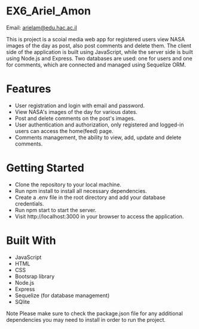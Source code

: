 # EX6_Ariel_Amon
Email: arielam@edu.hac.ac.il

This is project is a scoial media web app for registered users view NASA images of the day as post, also post comments and delete them.
The client side of the application is built using JavaScript, while the server side is built using Node.js and Express. 
Two databases are used: one for users and one for comments, which are connected and managed using Sequelize ORM.

# Features
- User registration and login with email and password.
- View NASA's images of the day for various dates.
- Post and delete comments on the post's images.
- User authentication and authorization, only registered and logged-in users can access the home(feed) page.
- Comments management, the ability to view, add, update and delete comments.

# Getting Started
- Clone the repository to your local machine.
- Run npm install to install all necessary dependencies.
- Create a .env file in the root directory and add your database credentials.
- Run npm start to start the server.
- Visit http://localhost:3000 in your browser to access the application.

# Built With
- JavaScript
- HTML
- CSS
- Bootsrap library
- Node.js
- Express
- Sequelize (for database management)
- SQlite

Note
Please make sure to check the package.json file for any additional dependencies you may need to install in order to run the project.
